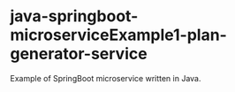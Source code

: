 # java-springboot-microserviceExample1-plan-generator-service
Example of SpringBoot microservice written in Java.
